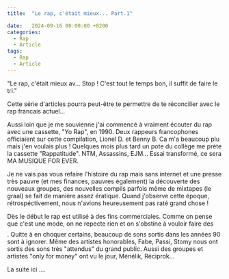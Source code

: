 ```yaml
---
title:  "Le rap, c'était mieux... Part.1"

date:   2024-09-16 00:00:00 +0200
categories:
  - Rap
  - Article
tags:
  - Rap
  - Article
---
```

"Le rap, c'était mieux av... Stop ! C'est tout le temps bon, il suffit de faire le tri."

Cette série d'articles pourra peut-être te permettre de te réconcilier avec le rap francais actuel...

Aussi loin que je me souvienne j'ai commencé à vraiment écouter du rap avec une cassette, "Yo Rap", en 1990. Deux rappeurs francophones officiaient sur cette compilation, Lionel D. et Benny B. Ca m'a beaucoup plu mais j'en voulais plus ! Quelques mois plus tard un pote du collège me prète la cassette "Rappatitude". NTM, Assassins, EJM... Essai transformé, ce sera MA MUSIQUE FOR EVER.

Je ne vais pas vous refaire l'histoire du rap mais sans internet et une presse très pauvre (et mes finances, pauvres également) la découverte des nouveaux groupes, des nouvelles compils parfois même de mixtapes (le graal) se fait de manière assez ératique. Quand j'observe cette époque, rétrospéctivement, nous n'avions heureusement pas raté grand chose !

Dès le début le rap est utilisé à des fins commerciales. Comme on pense que c'est une mode, on ne repecte rien et on s'obstine à vouloir faire des $$$$. Quitte à en choquer certains, beaucoup de sons sortis dans les années 90 sont à ignorer. Même des artistes honorables, Fabe, Passi, Stomy nous ont sortis des sons très "attendus" du grand public.
Aussi des groupes et artistes "only for money" ont vu le jour, Ménélik, Réciprok... 

La suite ici ....